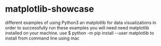 # matplotlib-showcase
different examples of using Python3 an matplotlib for data visualizations
in order to successfully run these examples you will need need matplotlib installed on your machine.
use $ python -m pip install --user matplotlib to install from command line using mac
